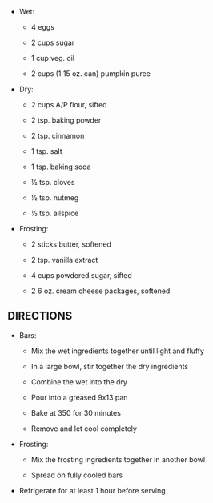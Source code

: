 - Wet:

    - 4 eggs

    - 2 cups sugar

    - 1 cup veg. oil

    - 2 cups (1 15 oz. can) pumpkin puree

- Dry:

    - 2 cups A/P flour, sifted

    - 2 tsp. baking powder

    - 2 tsp. cinnamon

    - 1 tsp. salt

    - 1 tsp. baking soda

    - ½ tsp. cloves

    - ½ tsp. nutmeg

    - ½ tsp. allspice

- Frosting:

    - 2 sticks butter, softened

    - 2 tsp. vanilla extract

    - 4 cups powdered sugar, sifted

    - 2 6 oz. cream cheese packages, softened

## DIRECTIONS

- Bars:

    - Mix the wet ingredients together until light and fluffy

    - In a large bowl, stir together the dry ingredients

    - Combine the wet into the dry

    - Pour into a greased 9x13 pan

    - Bake at 350 for 30 minutes

    - Remove and let cool completely

- Frosting:

    - Mix the frosting ingredients together in another bowl

    - Spread on fully cooled bars

- Refrigerate for at least 1 hour before serving
